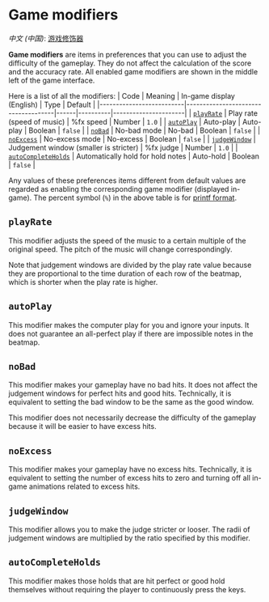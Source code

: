 # Game modifiers

*中文 (中国)*: [游戏修饰器](game-modifiers-zh-cn)

**Game modifiers** are items in preferences that you can use to adjust the difficulty of the gameplay.
They do not affect the calculation of the score and the accuracy rate.
All enabled game modifiers are shown in the middle left of the game interface.

Here is a list of all the modifiers:
| Code                 | Meaning                     | In-game display (English) | Type     | Default              |
|--------------------------|-------------------------------------|------|----------|----------------------|
| [`playRate`](#playRate)      | Play rate (speed of music)    | %fx speed       | Number   | `1.0`                |
| [`autoPlay`](#autoPlay)      | Auto-play          | Auto-play      | Boolean  | `false`              |
| [`noBad`](#noBad)     | No-bad mode        | No-bad      | Boolean  | `false`              |
| [`noExcess`](#noExcess) | No-excess mode | No-excess | Boolean | `false` |
| [`judgeWindow`](#judgeWindow) | Judgement window (smaller is stricter) | %fx judge | Number | `1.0` |
| [`autoCompleteHolds`](#autoCompleteHolds) | Automatically hold for hold notes | Auto-hold | Boolean | `false` |

Any values of these preferences items different from default values are regarded as
enabling the corresponding game modifier (displayed in-game).
The percent symbol (`%`) in the above table is for [printf format](https://en.wikipedia.org/wiki/Printf_format_string).

## `playRate`

This modifier adjusts the speed of the music to a certain multiple of the original speed.
The pitch of the music will change correspondingly.

Note that judgement windows are divided by the play rate value
because they are proportional to the time duration of each row of the beatmap,
which is shorter when the play rate is higher.

## `autoPlay`

This modifier makes the computer play for you and ignore your inputs.
It does not guarantee an all-perfect play if there are impossible notes in the beatmap.

## `noBad`

This modifier makes your gameplay have no bad hits.
It does not affect the judgement windows for perfect hits and good hits.
Technically, it is equivalent to setting the bad window to be the same as the good window.

This modifier does not necessarily decrease the difficulty of the gameplay
because it will be easier to have excess hits.

## `noExcess`

This modifier makes your gameplay have no excess hits.
Technically, it is equivalent to setting the number of excess hits to zero and
turning off all in-game animations related to excess hits.

## `judgeWindow`

This modifier allows you to make the judge stricter or looser.
The radii of judgement windows are multiplied by the ratio specified by this modifier.

## `autoCompleteHolds`

This modifier makes those holds that are hit perfect or good hold themselves
without requiring the player to continuously press the keys.
